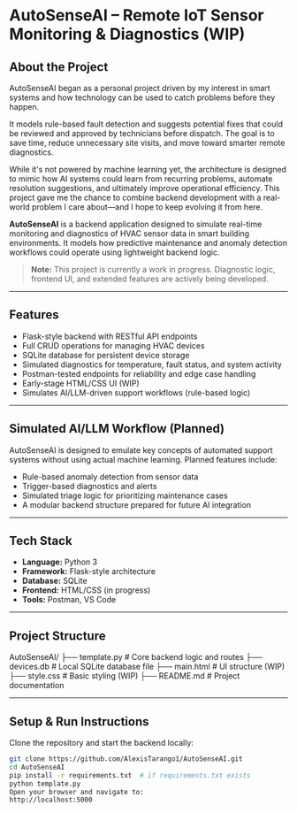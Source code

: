 # AutoSenseAI – Remote IoT Sensor Monitoring & Diagnostics (WIP)

## About the Project

AutoSenseAI began as a personal project driven by my interest in smart systems and how technology can be used to catch problems before they happen. 

It models rule-based fault detection and suggests potential fixes that could be reviewed and approved by technicians before dispatch. The goal is to save time, reduce unnecessary site visits, and move toward smarter remote diagnostics.

While it's not powered by machine learning yet, the architecture is designed to mimic how AI systems could learn from recurring problems, automate resolution suggestions, and ultimately improve operational efficiency. This project gave me the chance to combine backend development with a real-world problem I care about—and I hope to keep evolving it from here.


**AutoSenseAI** is a backend application designed to simulate real-time monitoring and diagnostics of HVAC sensor data in smart building environments. It models how predictive maintenance and anomaly detection workflows could operate using lightweight backend logic.

> **Note:** This project is currently a work in progress. Diagnostic logic, frontend UI, and extended features are actively being developed.

---

## Features

- Flask-style backend with RESTful API endpoints
- Full CRUD operations for managing HVAC devices
- SQLite database for persistent device storage
- Simulated diagnostics for temperature, fault status, and system activity
- Postman-tested endpoints for reliability and edge case handling
- Early-stage HTML/CSS UI (WIP)
- Simulates AI/LLM-driven support workflows (rule-based logic)

---

## Simulated AI/LLM Workflow (Planned)

AutoSenseAI is designed to emulate key concepts of automated support systems without using actual machine learning. Planned features include:

- Rule-based anomaly detection from sensor data
- Trigger-based diagnostics and alerts
- Simulated triage logic for prioritizing maintenance cases
- A modular backend structure prepared for future AI integration

---

## Tech Stack

- **Language:** Python 3  
- **Framework:** Flask-style architecture  
- **Database:** SQLite  
- **Frontend:** HTML/CSS (in progress)  
- **Tools:** Postman, VS Code

---

## Project Structure

AutoSenseAI/
├── template.py # Core backend logic and routes
├── devices.db # Local SQLite database file
├── main.html # UI structure (WIP)
├── style.css # Basic styling (WIP)
├── README.md # Project documentation

---

## Setup & Run Instructions

Clone the repository and start the backend locally:

```bash
git clone https://github.com/AlexisTarango1/AutoSenseAI.git
cd AutoSenseAI
pip install -r requirements.txt  # if requirements.txt exists
python template.py
Open your browser and navigate to:
http://localhost:5000
